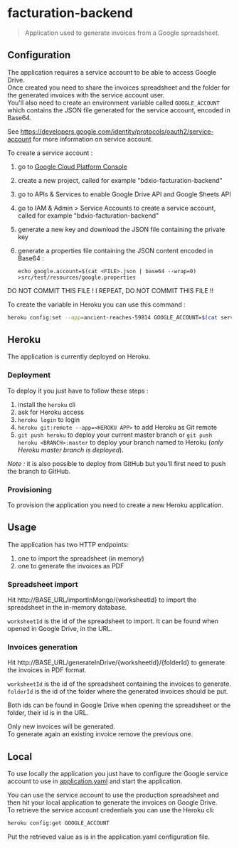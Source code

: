 # facturation-backend

> Application used to generate invoices from a Google spreadsheet.

## Configuration

The application requires a service account to be able to access Google Drive.  
Once created you need to share the invoices spreadsheet and the folder for the generated invoices with the service account user.  
You'll also need to create an environment variable called `GOOGLE_ACCOUNT` which contains the JSON file generated for the service account, encoded in Base64.

See https://developers.google.com/identity/protocols/oauth2/service-account for more information on service account.

To create a service account :
1. go to [Google Cloud Platform Console](https://console.cloud.google.co)
2. create a new project, called for example "bdxio-facturation-backend"
3. go to APIs & Services to enable Google Drive API and Google Sheets API
4. go to IAM & Admin > Service Accounts to create a service account, called for example "bdxio-facturation-backend" 
5. generate a new key and download the JSON file containing the private key
6. generate a properties file containing the JSON content encoded in Base64 :

    `echo google.account=$(cat <FILE>.json | base64 --wrap=0) >src/test/resources/google.properties`

DO NOT COMMIT THIS FILE !
I REPEAT, DO NOT COMMIT THIS FILE !!

To create the variable in Heroku you can use this command :
```bash
heroku config:set --app=ancient-reaches-59814 GOOGLE_ACCOUNT=$(cat service-account.json | base64 -w 0)
```

## Heroku

The application is currently deployed on Heroku.

### Deployment

To deploy it you just have to follow these steps :

1. install the `heroku` cli
2. ask for Heroku access
3. `heroku login` to login
4. `heroku git:remote --app=<HEROKU APP>` to add Heroku as Git remote
5. `git push heroku` to deploy your current master branch or `git push heroku <BRANCH>:master` to deploy your branch named <BRANCH> to Heroku (_only Heroku master branch is deployed_).

_Note :_ it is also possible to deploy from GitHub but you'll first need to push the branch to GitHub.

### Provisioning

To provision the application you need to create a new Heroku application.

## Usage

The application has two HTTP endpoints:

1. one to import the spreadsheet (in memory)
2. one to generate the invoices as PDF

### Spreadsheet import

Hit http://BASE_URL/importInMongo/{worksheetId} to import the spreadsheet in the in-memory database.

`worksheetId` is the id of the spreadsheet to import. It can be found when opened in Google Drive, in the URL.

### Invoices generation

Hit http://BASE_URL/generateInDrive/{worksheetId}/{folderId} to generate the invoices in PDF format.

`worksheetId` is the id of the spreadsheet containing the invoices to generate.
`folderId` is the id of the folder where the generated invoices should be put.

Both ids can be found in Google Drive when opening the spreadsheet or the folder, their id is in the URL.

Only new invoices will be generated.  
To generate again an existing invoice remove the previous one.

## Local

To use locally the application you just have to configure the Google service account to use in [application.yaml](./src/main/resources/application.yaml) 
and start the application.

You can use the service account to use the production spreadsheet and then hit your local application to generate the invoices on Google Drive.  
To retrieve the service account credentials you can use the Heroku cli:
```sh
heroku config:get GOOGLE_ACCOUNT
```

Put the retrieved value as is in the application.yaml configuration file.

